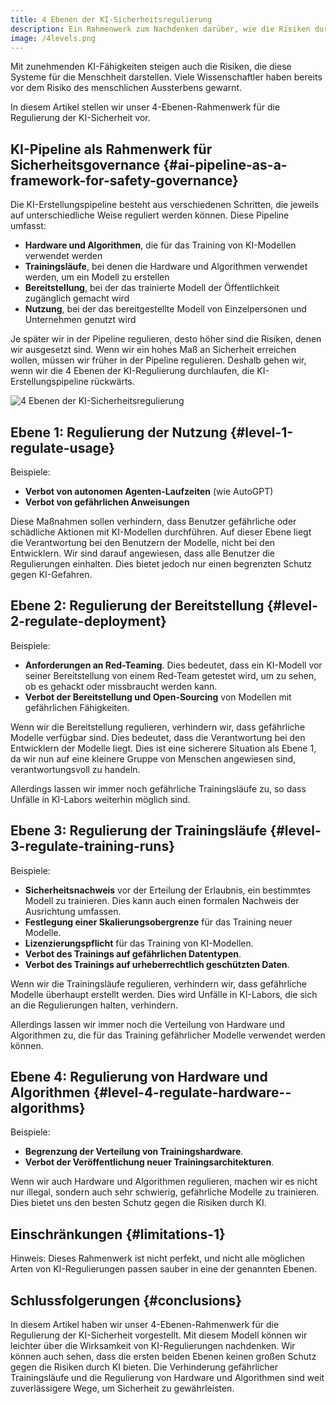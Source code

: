 ```yaml
---
title: 4 Ebenen der KI-Sicherheitsregulierung
description: Ein Rahmenwerk zum Nachdenken darüber, wie die Risiken durch leistungsfähige KI-Systeme gemildert werden können
image: /4levels.png
---
```


Mit zunehmenden KI-Fähigkeiten steigen auch die Risiken, die diese Systeme für die Menschheit darstellen.
Viele Wissenschaftler haben bereits vor dem Risiko des menschlichen Aussterbens gewarnt.

In diesem Artikel stellen wir unser 4-Ebenen-Rahmenwerk für die Regulierung der KI-Sicherheit vor.

## KI-Pipeline als Rahmenwerk für Sicherheitsgovernance {#ai-pipeline-as-a-framework-for-safety-governance}

Die KI-Erstellungspipeline besteht aus verschiedenen Schritten, die jeweils auf unterschiedliche Weise reguliert werden können.
Diese Pipeline umfasst:

- **Hardware und Algorithmen**, die für das Training von KI-Modellen verwendet werden
- **Trainingsläufe**, bei denen die Hardware und Algorithmen verwendet werden, um ein Modell zu erstellen
- **Bereitstellung**, bei der das trainierte Modell der Öffentlichkeit zugänglich gemacht wird
- **Nutzung**, bei der das bereitgestellte Modell von Einzelpersonen und Unternehmen genutzt wird

Je später wir in der Pipeline regulieren, desto höher sind die Risiken, denen wir ausgesetzt sind.
Wenn wir ein hohes Maß an Sicherheit erreichen wollen, müssen wir früher in der Pipeline regulieren.
Deshalb gehen wir, wenn wir die 4 Ebenen der KI-Regulierung durchlaufen, die KI-Erstellungspipeline rückwärts.

![4 Ebenen der KI-Sicherheitsregulierung](/4levels.png)

## Ebene 1: Regulierung der Nutzung {#level-1-regulate-usage}

Beispiele:

- **Verbot von autonomen Agenten-Laufzeiten** (wie AutoGPT)
- **Verbot von gefährlichen Anweisungen**

Diese Maßnahmen sollen verhindern, dass Benutzer gefährliche oder schädliche Aktionen mit KI-Modellen durchführen.
Auf dieser Ebene liegt die Verantwortung bei den Benutzern der Modelle, nicht bei den Entwicklern.
Wir sind darauf angewiesen, dass alle Benutzer die Regulierungen einhalten.
Dies bietet jedoch nur einen begrenzten Schutz gegen KI-Gefahren.

## Ebene 2: Regulierung der Bereitstellung {#level-2-regulate-deployment}

Beispiele:

- **Anforderungen an Red-Teaming**. Dies bedeutet, dass ein KI-Modell vor seiner Bereitstellung von einem Red-Team getestet wird, um zu sehen, ob es gehackt oder missbraucht werden kann.
- **Verbot der Bereitstellung und Open-Sourcing** von Modellen mit gefährlichen Fähigkeiten.

Wenn wir die Bereitstellung regulieren, verhindern wir, dass gefährliche Modelle verfügbar sind.
Dies bedeutet, dass die Verantwortung bei den Entwicklern der Modelle liegt.
Dies ist eine sicherere Situation als Ebene 1, da wir nun auf eine kleinere Gruppe von Menschen angewiesen sind, verantwortungsvoll zu handeln.

Allerdings lassen wir immer noch gefährliche Trainingsläufe zu, so dass Unfälle in KI-Labors weiterhin möglich sind.

## Ebene 3: Regulierung der Trainingsläufe {#level-3-regulate-training-runs}

Beispiele:

- **Sicherheitsnachweis** vor der Erteilung der Erlaubnis, ein bestimmtes Modell zu trainieren. Dies kann auch einen formalen Nachweis der Ausrichtung umfassen.
- **Festlegung einer Skalierungsobergrenze** für das Training neuer Modelle.
- **Lizenzierungspflicht** für das Training von KI-Modellen.
- **Verbot des Trainings auf gefährlichen Datentypen**.
- **Verbot des Trainings auf urheberrechtlich geschützten Daten**.

Wenn wir die Trainingsläufe regulieren, verhindern wir, dass gefährliche Modelle überhaupt erstellt werden.
Dies wird Unfälle in KI-Labors, die sich an die Regulierungen halten, verhindern.

Allerdings lassen wir immer noch die Verteilung von Hardware und Algorithmen zu, die für das Training gefährlicher Modelle verwendet werden können.

## Ebene 4: Regulierung von Hardware und Algorithmen {#level-4-regulate-hardware--algorithms}

Beispiele:

- **Begrenzung der Verteilung von Trainingshardware**.
- **Verbot der Veröffentlichung neuer Trainingsarchitekturen**.

Wenn wir auch Hardware und Algorithmen regulieren, machen wir es nicht nur illegal, sondern auch sehr schwierig, gefährliche Modelle zu trainieren.
Dies bietet uns den besten Schutz gegen die Risiken durch KI.

## Einschränkungen {#limitations-1}

Hinweis: Dieses Rahmenwerk ist nicht perfekt, und nicht alle möglichen Arten von KI-Regulierungen passen sauber in eine der genannten Ebenen.

## Schlussfolgerungen {#conclusions}

In diesem Artikel haben wir unser 4-Ebenen-Rahmenwerk für die Regulierung der KI-Sicherheit vorgestellt.
Mit diesem Modell können wir leichter über die Wirksamkeit von KI-Regulierungen nachdenken.
Wir können auch sehen, dass die ersten beiden Ebenen keinen großen Schutz gegen die Risiken durch KI bieten.
Die Verhinderung gefährlicher Trainingsläufe und die Regulierung von Hardware und Algorithmen sind weit zuverlässigere Wege, um Sicherheit zu gewährleisten.
